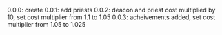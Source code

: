 0.0.0: create
0.0.1: add priests
0.0.2: deacon and priest cost multiplied by 10, set cost multiplier from 1.1 to 1.05
0.0.3: acheivements added, set cost multiplier from 1.05 to 1.025
